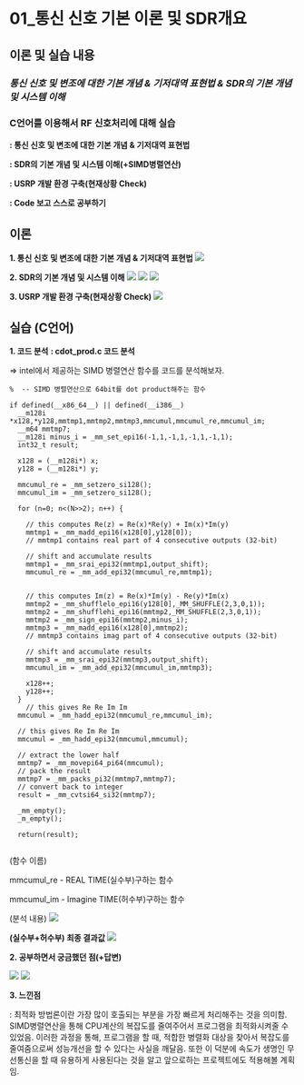 # 01_통신 신호 기본 이론 및 SDR개요
## 이론 및 실습 내용
### ***통신 신호 및 변조에 대한 기본 개념 & 기저대역 표현법 & SDR의 기본 개념 및 시스템 이해***


### **C언어를 이용해서 RF 신호처리에 대해 실습**

**: 통신 신호 및 변조에 대한 기본 개념 & 기저대역 표현법**

**: SDR의 기본 개념 및 시스템 이해(+SIMD병렬연산)**
            

**: USRP 개발 환경 구축(현재상황 Check)**

**: Code 보고 스스로 공부하기**


## 이론 
**1. 통신 신호 및 변조에 대한 기본 개념 & 기저대역 표현법**
![](https://github.com/prizesilvers2/NR_Modulation/blob/main/Figs/01.jpg)

**2. SDR의 기본 개념 및 시스템 이해**
![](https://github.com/prizesilvers2/NR_Modulation/blob/main/Figs/02.jpg)
![](https://github.com/prizesilvers2/NR_Modulation/blob/main/Figs/03.jpg)
![](https://github.com/prizesilvers2/NR_Modulation/blob/main/Figs/04.jpg)

**3. USRP 개발 환경 구축(현재상황 Check)**
![](https://github.com/prizesilvers2/NR_Modulation/blob/main/Figs/05.jpg)



## 실습 (C언어)

**1. 코드 분석**
**: cdot_prod.c 코드 분석**

=> intel에서 제공하는 SIMD 병렬연산 함수를 코드를 분석해보자.
```
%  -- SIMD 병렬연산으로 64bit를 dot product해주는 함수

if defined(__x86_64__) || defined(__i386__)
  __m128i *x128,*y128,mmtmp1,mmtmp2,mmtmp3,mmcumul,mmcumul_re,mmcumul_im;
  __m64 mmtmp7;
  __m128i minus_i = _mm_set_epi16(-1,1,-1,1,-1,1,-1,1);
  int32_t result;

  x128 = (__m128i*) x;
  y128 = (__m128i*) y;

  mmcumul_re = _mm_setzero_si128();
  mmcumul_im = _mm_setzero_si128();

  for (n=0; n<(N>>2); n++) {
  
    // this computes Re(z) = Re(x)*Re(y) + Im(x)*Im(y)
    mmtmp1 = _mm_madd_epi16(x128[0],y128[0]);
    // mmtmp1 contains real part of 4 consecutive outputs (32-bit)

    // shift and accumulate results
    mmtmp1 = _mm_srai_epi32(mmtmp1,output_shift);
    mmcumul_re = _mm_add_epi32(mmcumul_re,mmtmp1);


    // this computes Im(z) = Re(x)*Im(y) - Re(y)*Im(x)
    mmtmp2 = _mm_shufflelo_epi16(y128[0],_MM_SHUFFLE(2,3,0,1));
    mmtmp2 = _mm_shufflehi_epi16(mmtmp2,_MM_SHUFFLE(2,3,0,1));
    mmtmp2 = _mm_sign_epi16(mmtmp2,minus_i);
    mmtmp3 = _mm_madd_epi16(x128[0],mmtmp2);
    // mmtmp3 contains imag part of 4 consecutive outputs (32-bit)

    // shift and accumulate results
    mmtmp3 = _mm_srai_epi32(mmtmp3,output_shift);
    mmcumul_im = _mm_add_epi32(mmcumul_im,mmtmp3);

    x128++;
    y128++;
  }
    // this gives Re Re Im Im
  mmcumul = _mm_hadd_epi32(mmcumul_re,mmcumul_im);

  // this gives Re Im Re Im
  mmcumul = _mm_hadd_epi32(mmcumul,mmcumul);

  // extract the lower half
  mmtmp7 = _mm_movepi64_pi64(mmcumul);
  // pack the result
  mmtmp7 = _mm_packs_pi32(mmtmp7,mmtmp7);
  // convert back to integer
  result = _mm_cvtsi64_si32(mmtmp7);
  
  _mm_empty();
  _m_empty();
 
  return(result);
 
```
(함수 이름)

mmcumul_re  - REAL TIME(실수부)구하는 함수

mmcumul_im - Imagine TIME(허수부)구하는 함수


(분석 내용)
![](https://github.com/prizesilvers2/NR_Modulation/blob/main/Figs/06.jpg)


**(실수부+허수부) 최종 결과값**
![](https://github.com/prizesilvers2/NR_Modulation/blob/main/Figs/07.jpg)


**2. 공부하면서 궁금했던 점(+답변)**

![](https://github.com/prizesilvers2/NR_Modulation/blob/main/Figs/08.jpg)
![](https://github.com/prizesilvers2/NR_Modulation/blob/main/Figs/09.jpg)

**3. 느낀점**

: 최적화 방법론이란 가장 많이 호출되는 부분을 가장 빠르게 처리해주는 것을 의미함.
SIMD병렬연산을 통해 CPU계산의 복잡도를 줄여주어서 프로그램을 최적화시켜줄 수 있었음.
이러한 과정을 통해, 프로그램을 할 때, 적합한 병렬화 대상을 찾아서 복잡도를 줄여줌으로써 성능개선을 할 수 있다는 사실을 깨달음. 
또한 이 덕분에 속도가 생명인 무선통신을 할 때 유용하게 사용된다는 것을 알고 앞으로하는 프로젝트에도 적용해볼 계획임.



